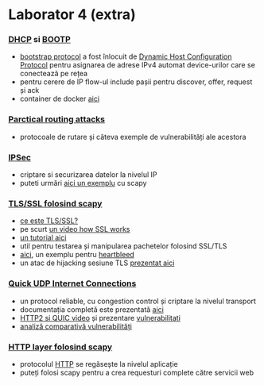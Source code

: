 # Laborator 4 (extra)


### [DHCP](http://www.ietf.org/rfc/rfc2131.txt) si [BOOTP](https://tools.ietf.org/html/rfc951)
- [bootstrap protocol](https://en.wikipedia.org/wiki/Bootstrap_Protocol) a fost înlocuit de [Dynamic Host Configuration Protocol](https://en.wikipedia.org/wiki/Dynamic_Host_Configuration_Protocol#Operation) pentru asignarea de adrese IPv4 automat device-urilor care se conectează pe rețea
- pentru cerere de IP flow-ul include pașii pentru discover, offer, request și ack
- container de docker [aici](https://github.com/networkboot/docker-dhcpd)

### [Parctical routing attacks](https://microlab.red/2018/04/06/practical-routing-attacks-1-3-rip/)
- protocoale de rutare și câteva exemple de vulnerabilități ale acestora

### [IPSec](http://www.firewall.cx/networking-topics/protocols/870-ipsec-modes.html)
- criptare si securizarea datelor la nivelul IP
- puteti urmări [aici un exemplu](https://into.synaptics.ro/2019/scapy-examples-/-usage/) cu scapy

### [TLS/SSL folosind scapy](https://github.com/tintinweb/scapy-ssl_tls)
- [ce este TLS/SSL?](https://www.cloudflare.com/learning/ssl/what-happens-in-a-tls-handshake/)
- pe scurt [un video how SSL works](https://www.youtube.com/watch?v=iQsKdtjwtYI)
- [un tutorial aici](https://blog.talpor.com/2015/07/ssltls-certificates-beginners-tutorial/)
- util pentru testarea și manipularea pachetelor folosind SSL/TLS
- [aici](https://github.com/tintinweb/scapy-ssl_tls), un exemplu pentru [heartbleed](http://heartbleed.com/)
- un atac de hijacking sesiune TLS [prezentat aici](http://www.cs.virginia.edu/~dgg6b/book/ssl-tls-session-attacks.html)

### [Quick UDP Internet Connections](https://en.wikipedia.org/wiki/QUIC#cite_note-LWN-1)
- un protocol reliable, cu congestion control și criptare la nivelul transport
- documentația completă este prezentată [aici](https://docs.google.com/document/d/1RNHkx_VvKWyWg6Lr8SZ-saqsQx7rFV-ev2jRFUoVD34/edit)
-  [HTTP2 si QUIC video](https://www.youtube.com/watch?v=wCa5nylzJCo) și prezentare [vulnerabilitati](https://www.blackhat.com/docs/us-16/materials/us-16-Pearce-HTTP2-&-QUIC-Teaching-Good-Protocols-To-Do-Bad-Things.pdf) 
- [analiză comparativă vulnerabilități](https://www.ietf.org/proceedings/96/slides/slides-96-irtfopen-1.pdf)

### [HTTP layer folosind scapy](https://github.com/invernizzi/scapy-http)
- protocolul [HTTP](https://en.wikipedia.org/wiki/Hypertext_Transfer_Protocol#Request_methods) se regăsește la nivelul aplicație
- puteți folosi scapy pentru a crea requesturi complete către servicii web

